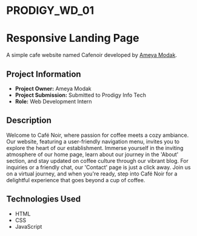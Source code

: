 # PRODIGY_WD_01
# Responsive Landing Page

A simple cafe website named Cafenoir developed by [Ameya Modak](https://www.linkedin.com/in/ameya-modak/).

## Project Information

- **Project Owner:** Ameya Modak
- **Project Submission:** Submitted to Prodigy Info Tech
- **Role:** Web Development Intern

## Description

Welcome to Café Noir, where passion for coffee meets a cozy ambiance. Our website, featuring a user-friendly navigation menu, invites you to explore the heart of our establishment. Immerse yourself in the inviting atmosphere of our home page, learn about our journey in the 'About' section, and stay updated on coffee culture through our vibrant blog. For inquiries or a friendly chat, our 'Contact' page is just a click away. Join us on a virtual journey, and when you're ready, step into Café Noir for a delightful experience that goes beyond a cup of coffee.

## Technologies Used

- HTML
- CSS
- JavaScript


